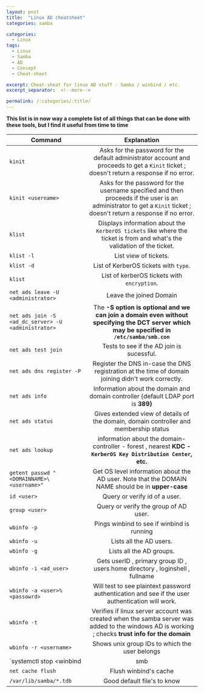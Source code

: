 ```yaml
---
layout: post
title:  "Linux AD cheatsheet"
categories: samba

categories:
  - Linux
tags:
  - Linux
  - Samba
  - AD
  - Concept
  - Cheat-sheet

excerpt: Cheat-sheat for linux AD stuff - Samba / winbind / etc.
excerpt_separator:  <!--more-->

permalink: /:categories/:title/
---
```


<b>This list is in now way a complete list of all things that can be done with these tools, but I find it useful from time to time<b>



| Command        | Explanation  |
| ------------- |:-------------:|
| `kinit`      | Asks for the password for the default administrator account and proceeds to get a `Kinit` ticket ; doesn't return a response if no error. |
| `kinit <username>`      | Asks for the password for the username specified and then  proceeds if the user is an administrator to get a `Kinit` ticket ; doesn't return a response if no error. |
| `klist`      | Displays information about the `KerberOS tickets` like where the ticket is from and what's the validation of the ticket. |
| `klist -l`      |  List view of tickets. |
| `klist -d `      | List of KerberOS tickets with `type`.  |
| `klist`      |  List of kerberOS tickets with `encryption`. |
| `net ads leave -U <administrator>`      | Leave the joined Domain |
| `net ads join -S <ad_dc_server> -U <administrator>`      |  The <b>-S<b> option is optional and we can join a domain even without specifying the DCT server which may be specified in `/etc/samba/smb.con` |
| `net ads test join`      | Tests to see if the AD join is sucessful. |
| `net ads dns register -P`      | Register the DNS in-case the DNS registration at the time of domain joining didn't work correctly. |
| `net ads info`      | Information about the domain and domain controller {default LDAP port is <b>389<b>} |
| `net ads status`      | Gives extended view of details of the domain, domain controller and membership status |
| `net ads lookup`      | information about the domain-controller - forest , nearest <b>KDC<b> - `KerberOS Key Distribution Center`, etc. |
| `getent passwd "<DOMAINNAME>\<username>"`      | Get OS level information about the AD user. Note that the DOMAIN NAME should be in <b>upper-case<b>  |
| `id <user>`      | Query or verify id of a user.  |
| `group <user>`      | Query or verify the group of AD user.  |
| `wbinfo -p`      | Pings winbind to see if winbind is running  |
| `wbinfo -u`      | Lists all the AD users. |
| `wbinfo -g`      | Lists all the AD groups. |
| `wbinfo -i <ad_user>`      | Gets userID , primary group ID , users home directory , loginshell , fullname |
| `wbinfo -a <user>%<passowrd>`      | Will test to see plaintext password authentication and see if the user authentication will work. |
| `wbinfo -t`      | Verifies if linux server account was created when the samba server was added to the windows AD is working ; checks <b>trust info<b> for the domain  |
| `wbinfo -r <username>`      | Shows unix group IDs to which the user belongs  |
| `systemctl stop <winbind|smb|nmb>`      | Does what it says it does! |
| `net cache flush`      | Flush winbind's cache |
| `/var/lib/samba/*.tdb`      | Good default file's to know |
